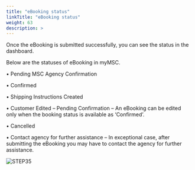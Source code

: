 ```yaml
---
title: "eBooking status"
linkTitle: "eBooking status"
weight: 63
description: >
---
```


Once the eBooking is submitted successfully, you can see the status in the dashboard. 

Below are the statuses of eBooking in myMSC.

•	Pending MSC Agency Confirmation

•	Confirmed

•	Shipping Instructions Created

•	Customer Edited – Pending Confirmation – An eBooking can be edited only when the booking status is available as ‘Confirmed’.

•	Cancelled

•	Contact agency for further assistance – In exceptional case, after submitting the eBooking you may have to contact the agency for further assistance.

![STEP35](/images/Ecommerce/STEP35.PNG#center)